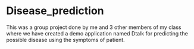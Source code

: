 # Disease_prediction
This was a group project done by me and 3 other members of my class where we have created a demo application named Dtalk for predicting the possible disease using the symptoms of patient.
 
